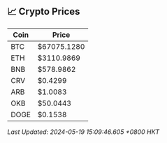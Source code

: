 ## 📈 Crypto Prices

| Coin | Price |
| ---- | ----- |
| BTC | $67075.1280 |
| ETH | $3110.9869 |
| BNB | $578.9862 |
| CRV | $0.4299 |
| ARB | $1.0083 |
| OKB | $50.0443 |
| DOGE | $0.1538 |

_Last Updated: 2024-05-19 15:09:46.605 +0800 HKT_